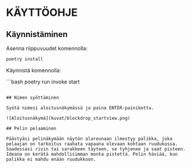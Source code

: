 # KÄYTTÖOHJE

## Käynnistäminen

Asenna riippuvuudet komennolla:

```bash
poetry install
```

Käynnistä komennolla:

´´´bash
poetry run invoke start
```

## Nimen syöttäminen

Syötä nimesi aloitusnäkymässä ja paina ENTER-painiketta.

![Aloitusnäkymä](kuvat/blockdrop_startview.png)

## Pelin pelaaminen

Päästyäsi pelinäkymään näytön alareunaan ilmestyy palikka, joka pelaajan on tarkoitus raahata vapaana olevaan kohtaan ruudukossa. Saadessasi rivin tai sarakkeen täyteen, se tyhjenee ja saat pisteen. Ideana on kerätä mahdollisimman monta pistettä. Pelin häviää, kun palikka ei mahdu enään ruudukkoon.